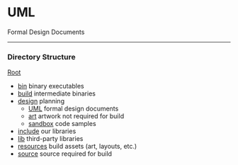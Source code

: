 # UML
Formal Design Documents

-----------------------------------------------------

### Directory Structure ###
[Root](/)
  * [bin](/bin) binary executables
  * [build](/build) intermediate binaries
  * [design](/design) planning
    * [UML](/design/UML) formal design documents
    * [art](/design/art) artwork not required for build
    * [sandbox](/design/sandbox) code samples
  * [include](/include) our libraries
  * [lib](/lib) third-party libraries
  * [resources](/resources) build assets (art, layouts, etc.)
  * [source](/source) source required for build
